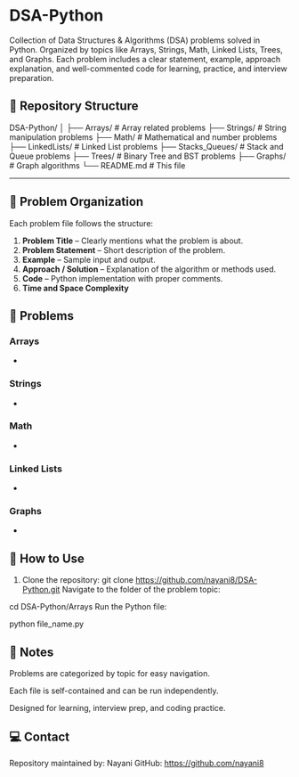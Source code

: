 # DSA-Python
Collection of Data Structures &amp; Algorithms (DSA) problems solved in Python. Organized by topics like Arrays, Strings, Math, Linked Lists, Trees, and Graphs. Each problem includes a clear statement, example, approach explanation, and well-commented code for learning, practice, and interview preparation.
## 🚀 Repository Structure

DSA-Python/
│
├── Arrays/ # Array related problems
├── Strings/ # String manipulation problems
├── Math/ # Mathematical and number problems
├── LinkedLists/ # Linked List problems
├── Stacks_Queues/ # Stack and Queue problems
├── Trees/ # Binary Tree and BST problems
├── Graphs/ # Graph algorithms
└── README.md # This file

---

## 📂 Problem Organization

Each problem file follows the structure:
1. **Problem Title** – Clearly mentions what the problem is about.
2. **Problem Statement** – Short description of the problem.
3. **Example** – Sample input and output.
4. **Approach / Solution** – Explanation of the algorithm or methods used.
5. **Code** – Python implementation with proper comments.
6. **Time and Space Complexity** 

## 📝 Problems

### Arrays
- 

### Strings
- 

### Math
- 

### Linked Lists
- 

### Graphs
- 

## 📌 How to Use

1. Clone the repository:
git clone https://github.com/nayani8/DSA-Python.git
Navigate to the folder of the problem topic:

cd DSA-Python/Arrays
Run the Python file:

python file_name.py

## 📖 Notes
Problems are categorized by topic for easy navigation.

Each file is self-contained and can be run independently.

Designed for learning, interview prep, and coding practice.

## 💻 Contact
Repository maintained by: Nayani
GitHub: https://github.com/nayani8

